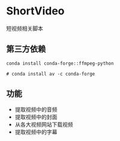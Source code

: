 # ShortVideo
短视频相关脚本

## 第三方依赖
```shell
conda install conda-forge::ffmpeg-python

# conda install av -c conda-forge
```

## 功能
- 提取视频中的音频
- 提取视频中的封面
- 从各大视频网站下载视频
- 提取视频中的字幕